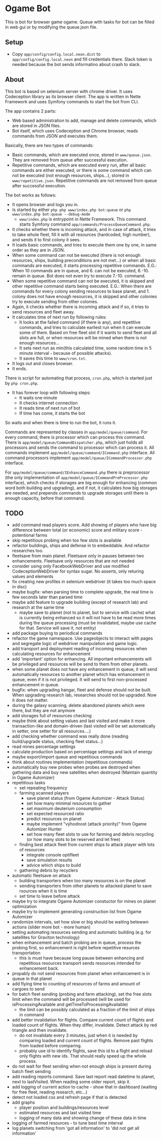 Ogame Bot
=============

This is bot for browser game ogame. 
Queue with tasks for bot can be filled in web gui or by modifying the queue.json file.

## Setup

- Copy `app/config/config.local.neon.dist` to `app/config/config.local.neon` and fill credentials there.
 Slack token is needed because the bot sends informatino about crash to slack.


## About
This bot is based on selenium server with chrome driver. It uses Codeception library as its browser client. 
The app is written in Nette Framework and uses Symfony commands to start the bot from CLI.

The app contains 2 parts:
 - Web based administration to add, manage and delete commands, which are stored in JSON files.
 - Bot itself, which uses Codeception and Chrome browser, reads commands from JSON and executes them.

Basically, there are two types of commands: 
 - Basic commands, which are executed once, stored in `www/queue.json`. They are removed from queue after successful execution.
 - Repetitive commands, which are executed every run, after all basic commands are either executed, 
 or there is some command which can not be executed (not enough resources, ships...), stored in `www/repetitive.json`.
 Repetitive commands are not removed from queue after successful execution.  

The bot works as follows:
 - It opens browser and logs you in.
 - Is started by either `php php www/index.php bot:queue` or `php www/index.php bot:queue --debug-mode`
 	- `www/index.php` is entrypoint in Nette Framework. This command starts Symfony command `app/commands/ProcessQueueCommand.php`.
 - It checks whether there is incoming attack, and in case of attack, it tries to take whole fleet, fill it with all resources (hardcoded, high number),
  and sends it to first colony it sees.
 - It loads basic commands, and tries to execute them one by one, in same order as they are in JSON. 
 - When some command can not be executed (there is not enough resources, ships, building preconditions are not met...) 
 	or when all basic commands are executed, it starts processing repetitive commands. 
 	E.G.: When 10 commands are in queue, and 6. can not be executed, 6.-10. remain in queue. Bot does not even try to execute 7.-10. command.  
 - When some repetitive command can not be executed, it is skipped and other repetitive command starts being executed.
 	E.G.: When there are commands for every colony sending resources to base planet, and 1. colony does not have enough resources, 
 	it is skipped and other colonies try to execute sending from other colonies.
 - Again, it checks whether there is incoming attack and if so, it tries to send resources and fleet away.
 - It calculates time of next run by following rules:
 	- It looks at the failed command (if there is any), and repetitive commands, and tries to calculate earliest run 
 	when it can execute some of them. Based on free fleet slot if it wants to send fleet and all slots are full, or 
 	when resources will be mined when there is not enough resources...
 	- It sets next run as min(this calculated time, some random time in 5 minute interval - because of possible attacks).
 	- It saves this time to `www/cron.txt`.
 - It logs out and closes browser.
 - It ends.
 
There is script for automating that process, `cron.php`, which is started just by `php cron.php`.
 - It has forever loop with following steps:
 	- It waits one minute 
	- It checks internet connection
 	- It reads time of next run of bot
 	- If time has come, it starts the bot

So waits and when there is time to run the bot, it runs it.

Commands are represented by classes in `app/model/queue/command`. For every command, there is processor which can process this command.
There is `app/model/queue/CommandDispatcher.php`, which just holds all processors and sends the command to processor which can process it.
All commands implement `app/model/queue/command/ICommand.php` interface.
All command processors implement `app/model/queue/ICommandProcessor.php` interface.

For `app/model/queue/command/IEnhanceCommand.php` there is preprocessor (the only implementation of `app/model/queue/ICommandPreProcessor.php` interface), 
which checks if storages are big enough for enhancing (common word both building and upgrading), and if not, it calculates how big storages are needed, 
and prepends commands to upgrade storages until there is enough capacity, before that command. 

## TODO

- add command read players score. Add showing of players who have big difference between total (or economic) score and military score - potentional farms
- skip repetitious probing when too few slots is available
- refactor buildings, ships and defense in to embeddable. And refactor researches too.
- fleetsave from main planet. Fleetsave only in pauses between two enhancements. Fleetsave only resources that are not needed
- consider using only FacebookWebDriver and use modified CodeceptionWebDriver for syntax sugar. No asserts, only returing values and elements
- fix creating new profiles in selenium webdriver (it takes too much space in disc)
- maybe bugfix: when parsing time to complete upgrade, the real time is few seconds later than parsed time
- maybe add feature to upgrade building (except of research lab) and research at the same time
	- maybe save to planet (not to planet, but to service with cache) what is currently being enhanced so it will not have to be read more times during the queue processing (must be invalidated, maybe use cache for that. Service will save it, not entity)
- add package buying to periodical commands
- refactor the game namespace. Use pageobjects to interact with pages and segregate logic of webdriver manipulation and game logic.
- add transport and deployment reading of incoming resources when calculating resources for enhancement
- add 'important' option for enhancing. All important enhancements will be privileged and resources will be send to them from other planets.
- when some planet does not have any enhancement in queue, it will send automatically resources to another planet which has enhancement in queue, even if it is not privileged. It will send to first non-processed enhancement in queue.
- bugfix: when upgrading hangar, fleet and defense should not be built. When upgrading research lab, researches should not be upgraded. Now it does not matter.
- during the galaxy scanning, delete abandoned planets which were there, but they are not anymore
- add storages full of resources checking
- maybe think about setting values and last visited and make it more transaction-like and domain-driven (last visited will be set automatically in setter, one setter for all resources....)
- add checking whether command was really done (reading build/upgrade status, checking fleet status...)
- read mines percentage settings
- calculate production based on percentage settings and lack of energy
- maybe export/import queue and repetitious commands
- think about routines implementation (repetitious commands)
- automatically buy new probes when probes are destroyed when gathering data and buy new satellites when destroyed (Maintain quantity in Ogame Automizer)
- repetitious tasks
	- set repeating frequency
	- farming scanned players 
		- save planet status (from Ogame Automizer - Attack Status)
		- set how many minimal resources to gather
		- set maximum deuterium consumption
		- set expected resourced ratio
		- predict resources on planet
		- maybe implement "výhodnost (attack priority)" from Ogame Automizer Hunter 
		- set how many fleet slots to use for farming and debris recycling (or how many slots to be reserved and let free)
	- finding best attack fleet from current ships to attack player with lots of resources
		- integrate console optifleet
		- save simulation results
		- advice which ships to build
	- gathering debris by recyclers
- automatic fleetsave on attack
	- building transporters when too many resources is on the planet
	- sending transporters from other planets to attacked planet to save rsources when it is time
	- set time to leave before attack
- maybe try to integrate Ogame Automizer constuctor for mines on planet optimization
- maybe try to implement generating construction list from Ogame Automizer
- randomize intervals, set how slow or big should be waiting betewwn actions (slider more bot - more human)
- setting automating resources sending and automatic building (e.g. for satellites for Graviton technology)
- when enhancement and batch probing are in queue, process the probing first, so enhancement is right before repetitive resurces transportation
	- this is must have because long pause between enhancing and repetitious resources transport sends resources intended for enhancement back.
- propably do not send resources from planet when enhancement is in queue in that planet
- add flying time to counting of resources of farms and amount of cargoes to send
- for batch fleet sending (probing and farm attacking), set the free slots limit when the command will be processed (will be used for isProcessingAvailable and getTimeToProcessingAvailable)
	- the limit can be possibly calculated as a fraction of the limit of ships in command
- add better invalidation for flights. Compare current count of flights and loaded count of flights. When they differ, invalidate. Detect attack by red triangle and then invalidate.
	- do not invalidate every 3 minutes, just when it is needed by comparing loaded and current count of flights. Remove past flights from loaded before comparing.
	- probably use id to identify flights, save this id to a flight and reload only flights with new ids. That should really speed up the whole process. 
- do not wait for fleet sending when not enough ships is present during batch fleet sending
- add reading reports command. Save last report read datetime to planet, next to lastVisited. When reading some older report, skip it.
- add logging of current action to cache - show that in dashboard (waiting for free fleet, reading research, etc...)
- detect not loaded css and refresh page if that is detected
- add graphs
 	- player position and buildings/resources level
 	- estimated resources and last visited time
 	- logging of many data and showing change of these data in time
- logging of farmed resources - to tune best time interval
- log planets switching from 'got all information' to 'did not get all information'
